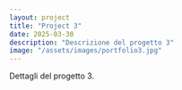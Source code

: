 ```yaml
---
layout: project
title: "Project 3"
date: 2025-03-30
description: "Descrizione del progetto 3"
image: "/assets/images/portfolio3.jpg"
---
```


Dettagli del progetto 3.
